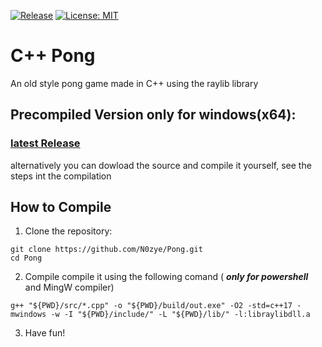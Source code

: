 [![Release](https://img.shields.io/github/v/release/N0zye/Pong)](https://github.com/N0zye/Pong/releases/latest)
[![License: MIT](https://img.shields.io/badge/License-MIT-yellow.svg)](LICENSE.txt)

# C++ Pong

An old style pong game made in C++ using the raylib library

## Precompiled Version only for windows(x64): 
### [latest Release](https://github.com/N0zye/Pong/releases/latest)
alternatively you can dowload the source and compile it yourself, see the steps int the compilation

## How to Compile

1. Clone the repository:
```pws
git clone https://github.com/N0zye/Pong.git
cd Pong
```
2. Compile
compile it using the following comand ( **_only for powershell_** and MingW compiler) <br>
```pws
g++ "${PWD}/src/*.cpp" -o "${PWD}/build/out.exe" -O2 -std=c++17 -mwindows -w -I "${PWD}/include/" -L "${PWD}/lib/" -l:libraylibdll.a
```
3. Have fun!
